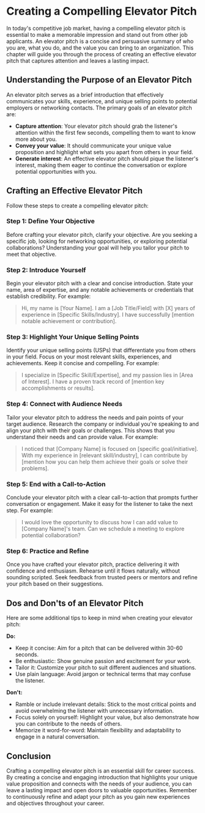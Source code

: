Creating a Compelling Elevator Pitch
=============================================

In today's competitive job market, having a compelling elevator pitch is essential to make a memorable impression and stand out from other job applicants. An elevator pitch is a concise and persuasive summary of who you are, what you do, and the value you can bring to an organization. This chapter will guide you through the process of creating an effective elevator pitch that captures attention and leaves a lasting impact.

Understanding the Purpose of an Elevator Pitch
----------------------------------------------

An elevator pitch serves as a brief introduction that effectively communicates your skills, experience, and unique selling points to potential employers or networking contacts. The primary goals of an elevator pitch are:

* **Capture attention**: Your elevator pitch should grab the listener's attention within the first few seconds, compelling them to want to know more about you.
* **Convey your value**: It should communicate your unique value proposition and highlight what sets you apart from others in your field.
* **Generate interest**: An effective elevator pitch should pique the listener's interest, making them eager to continue the conversation or explore potential opportunities with you.

Crafting an Effective Elevator Pitch
------------------------------------

Follow these steps to create a compelling elevator pitch:

### Step 1: Define Your Objective

Before crafting your elevator pitch, clarify your objective. Are you seeking a specific job, looking for networking opportunities, or exploring potential collaborations? Understanding your goal will help you tailor your pitch to meet that objective.

### Step 2: Introduce Yourself

Begin your elevator pitch with a clear and concise introduction. State your name, area of expertise, and any notable achievements or credentials that establish credibility. For example:
> Hi, my name is \[Your Name\]. I am a \[Job Title/Field\] with \[X\] years of experience in \[Specific Skills/Industry\]. I have successfully \[mention notable achievement or contribution\].

### Step 3: Highlight Your Unique Selling Points

Identify your unique selling points (USPs) that differentiate you from others in your field. Focus on your most relevant skills, experiences, and achievements. Keep it concise and compelling. For example:
> I specialize in \[Specific Skill/Expertise\], and my passion lies in \[Area of Interest\]. I have a proven track record of \[mention key accomplishments or results\].

### Step 4: Connect with Audience Needs

Tailor your elevator pitch to address the needs and pain points of your target audience. Research the company or individual you're speaking to and align your pitch with their goals or challenges. This shows that you understand their needs and can provide value. For example:
> I noticed that \[Company Name\] is focused on \[specific goal/initiative\]. With my experience in \[relevant skill/industry\], I can contribute by \[mention how you can help them achieve their goals or solve their problems\].

### Step 5: End with a Call-to-Action

Conclude your elevator pitch with a clear call-to-action that prompts further conversation or engagement. Make it easy for the listener to take the next step. For example:
> I would love the opportunity to discuss how I can add value to \[Company Name\]'s team. Can we schedule a meeting to explore potential collaboration?

### Step 6: Practice and Refine

Once you have crafted your elevator pitch, practice delivering it with confidence and enthusiasm. Rehearse until it flows naturally, without sounding scripted. Seek feedback from trusted peers or mentors and refine your pitch based on their suggestions.

Dos and Don'ts of an Elevator Pitch
-----------------------------------

Here are some additional tips to keep in mind when creating your elevator pitch:

**Do:**

* Keep it concise: Aim for a pitch that can be delivered within 30-60 seconds.
* Be enthusiastic: Show genuine passion and excitement for your work.
* Tailor it: Customize your pitch to suit different audiences and situations.
* Use plain language: Avoid jargon or technical terms that may confuse the listener.

**Don't:**

* Ramble or include irrelevant details: Stick to the most critical points and avoid overwhelming the listener with unnecessary information.
* Focus solely on yourself: Highlight your value, but also demonstrate how you can contribute to the needs of others.
* Memorize it word-for-word: Maintain flexibility and adaptability to engage in a natural conversation.

Conclusion
----------

Crafting a compelling elevator pitch is an essential skill for career success. By creating a concise and engaging introduction that highlights your unique value proposition and connects with the needs of your audience, you can leave a lasting impact and open doors to valuable opportunities. Remember to continuously refine and adapt your pitch as you gain new experiences and objectives throughout your career.
